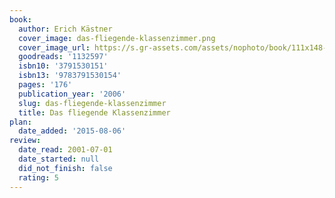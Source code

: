 ```yaml
---
book:
  author: Erich Kästner
  cover_image: das-fliegende-klassenzimmer.png
  cover_image_url: https://s.gr-assets.com/assets/nophoto/book/111x148-bcc042a9c91a29c1d680899eff700a03.png
  goodreads: '1132597'
  isbn10: '3791530151'
  isbn13: '9783791530154'
  pages: '176'
  publication_year: '2006'
  slug: das-fliegende-klassenzimmer
  title: Das fliegende Klassenzimmer
plan:
  date_added: '2015-08-06'
review:
  date_read: 2001-07-01
  date_started: null
  did_not_finish: false
  rating: 5
---
```

